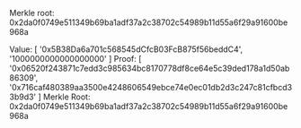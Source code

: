 Merkle root: 0x2da0f0749e511349b69ba1adf37a2c38702c54989b11d55a6f29a91600be968a

Value: [ '0x5B38Da6a701c568545dCfcB03FcB875f56beddC4', '1000000000000000000' ]
Proof: [
  '0x06520f243871c7edd3c985634bc8170778df8ce64e5c39ded178a1d50ab86309',
  '0x716caf480389aa3500e4248606549ebce74e0ec01db2d3c247c81cfbcd33b9d3'
]
Merkle Root: 0x2da0f0749e511349b69ba1adf37a2c38702c54989b11d55a6f29a91600be968a